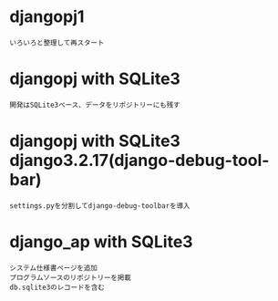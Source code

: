 # djangopj1
    いろいろと整理して再スタート
# djangopj with SQLite3
    開発はSQLite3ベース、データをリポジトリーにも残す
# djangopj with SQLite3 django3.2.17(django-debug-tool-bar)
    settings.pyを分割してdjango-debug-toolbarを導入
# django_ap with SQLite3
    システム仕様書ページを追加
    プログラムソースのリポジトリーを掲載
    db.sqlite3のレコードを含む

